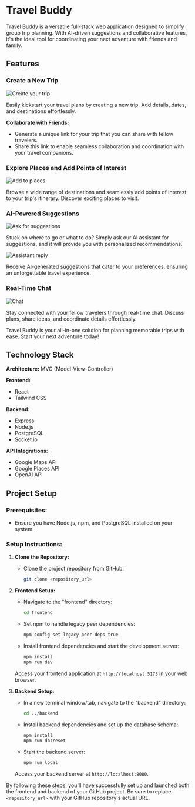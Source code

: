 # Travel Buddy

Travel Buddy is a versatile full-stack web application designed to simplify group trip planning. With AI-driven suggestions and collaborative features, it's the ideal tool for coordinating your next adventure with friends and family.

## Features

### Create a New Trip

![Create your trip](https://github.com/rameshraman86/travel-buddy/blob/main/screenshots/create-trip.png?raw=true)

Easily kickstart your travel plans by creating a new trip. Add details, dates, and destinations effortlessly.

**Collaborate with Friends:**
- Generate a unique link for your trip that you can share with fellow travelers. 
- Share this link to enable seamless collaboration and coordination with your travel companions.

### Explore Places and Add Points of Interest

![Add to places](https://github.com/rameshraman86/travel-buddy/blob/main/screenshots/explore-places.png?raw=true)

Browse a wide range of destinations and seamlessly add points of interest to your trip's itinerary. Discover exciting places to visit.

### AI-Powered Suggestions

![Ask for suggestions](https://github.com/rameshraman86/travel-buddy/blob/main/screenshots/assistant-prompt.png?raw=true)

Stuck on where to go or what to do? Simply ask our AI assistant for suggestions, and it will provide you with personalized recommendations.

![Assistant reply](https://github.com/rameshraman86/travel-buddy/blob/main/screenshots/assistant-reply.png?raw=true)

Receive AI-generated suggestions that cater to your preferences, ensuring an unforgettable travel experience.

### Real-Time Chat

![Chat](https://github.com/rameshraman86/travel-buddy/blob/main/screenshots/chat.png?raw=true)

Stay connected with your fellow travelers through real-time chat. Discuss plans, share ideas, and coordinate details effortlessly.

Travel Buddy is your all-in-one solution for planning memorable trips with ease. Start your next adventure today!


## Technology Stack

**Architecture:** MVC (Model-View-Controller)

**Frontend:**
- React
- Tailwind CSS

**Backend:**
- Express
- Node.js
- PostgreSQL
- Socket.io

**API Integrations:**
- Google Maps API
- Google Places API
- OpenAI API

## Project Setup

### Prerequisites:
- Ensure you have Node.js, npm, and PostgreSQL installed on your system.

### Setup Instructions:

1. **Clone the Repository:**
   - Clone the project repository from GitHub:

     ```bash
     git clone <repository_url>
     ```

2. **Frontend Setup:**
   - Navigate to the "frontend" directory:

     ```bash
     cd frontend
     ```
   - Set npm to handle legacy peer dependencies:

     ```bash
     npm config set legacy-peer-deps true
     ```
   - Install frontend dependencies and start the development server:

     ```bash
     npm install
     npm run dev
     ```

   Access your frontend application at `http://localhost:5173` in your web browser.

3. **Backend Setup:**
   - In a new terminal window/tab, navigate to the "backend" directory:

     ```bash
     cd ../backend
     ```

   - Install backend dependencies and set up the database schema:

     ```bash
     npm install
     npm run db:reset
     ```

   - Start the backend server:

     ```bash
     npm run local
     ```

   Access your backend server at `http://localhost:8080`.

By following these steps, you'll have successfully set up and launched both the frontend and backend of your GitHub project. Be sure to replace `<repository_url>` with your GitHub repository's actual URL.
